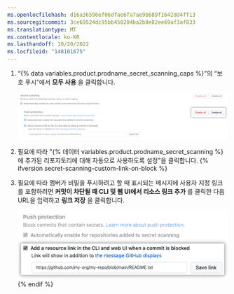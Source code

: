 ```yaml
---
ms.openlocfilehash: d16a36596ef06dfae6fa7ae9b689f1642dd4ff13
ms.sourcegitcommit: 3ce69524dc95bb450204ba2b8e82ee69af3af833
ms.translationtype: MT
ms.contentlocale: ko-KR
ms.lasthandoff: 10/20/2022
ms.locfileid: "148101675"
---
```

1. “{% data variables.product.prodname_secret_scanning_caps %}”의 “보호 푸시”에서 **모두 사용** 을 클릭합니다.
   
   ![엔터프라이즈의 {% 데이터 variables.product.prodname_secret_scanning %}에 대한 푸시 보호를 사용하도록 설정하는 방법을 보여 주는 스크린샷](/assets/images/enterprise/security/secret-scanning-enable-push-protection-enterprise.png)

2. 필요에 따라 "{% 데이터 variables.product.prodname_secret_scanning %}에 추가된 리포지토리에 대해 자동으로 사용하도록 설정"을 클릭합니다. {% ifversion secret-scanning-custom-link-on-block %}
3. 필요에 따라 멤버가 비밀을 푸시하려고 할 때 표시되는 메시지에 사용자 지정 링크를 포함하려면 **커밋이 차단될 때 CLI 및 웹 UI에서 리소스 링크 추가** 를 클릭한 다음 URL을 입력하고 **링크 저장** 을 클릭합니다.

   ![사용자 지정 링크를 사용하도록 설정하기 위한 확인란 및 텍스트 필드를 보여주는 스크린샷](/assets/images/help/organizations/secret-scanning-custom-link.png){% endif %}
